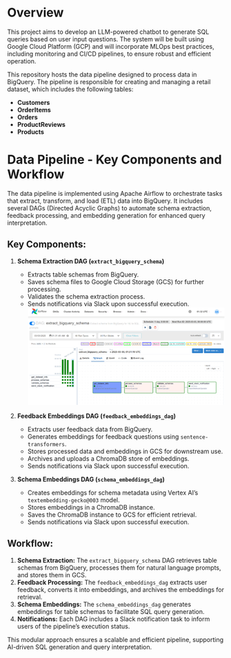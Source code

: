 # Overview

This project aims to develop an LLM-powered chatbot to generate SQL queries based on user input questions. The system will be built using Google Cloud Platform (GCP) and will incorporate MLOps best practices, including monitoring and CI/CD pipelines, to ensure robust and efficient operation.

This repository hosts the data pipeline designed to process data in BigQuery. The pipeline is responsible for creating and managing a retail dataset, which includes the following tables:
- **Customers**
- **OrderItems**
- **Orders**
- **ProductReviews**
- **Products**

# Data Pipeline - Key Components and Workflow

The data pipeline is implemented using Apache Airflow to orchestrate tasks that extract, transform, and load (ETL) data into BigQuery. It includes several DAGs (Directed Acyclic Graphs) to automate schema extraction, feedback processing, and embedding generation for enhanced query interpretation.

## Key Components:
1. **Schema Extraction DAG (`extract_bigquery_schema`)**
   - Extracts table schemas from BigQuery.
   - Saves schema files to Google Cloud Storage (GCS) for further processing.
   - Validates the schema extraction process.
   - Sends notifications via Slack upon successful execution.
   ![Logo](assets/extract_bigquery_schema_graph.png)

2. **Feedback Embeddings DAG (`feedback_embeddings_dag`)**
   - Extracts user feedback data from BigQuery.
   - Generates embeddings for feedback questions using `sentence-transformers`.
   - Stores processed data and embeddings in GCS for downstream use.
   - Archives and uploads a ChromaDB store of embeddings.
   - Sends notifications via Slack upon successful execution.

3. **Schema Embeddings DAG (`schema_embeddings_dag`)**
   - Creates embeddings for schema metadata using Vertex AI’s `textembedding-gecko@003` model.
   - Stores embeddings in a ChromaDB instance.
   - Saves the ChromaDB instance to GCS for efficient retrieval.
   - Sends notifications via Slack upon successful execution.

## Workflow:
1. **Schema Extraction:** The `extract_bigquery_schema` DAG retrieves table schemas from BigQuery, processes them for natural language prompts, and stores them in GCS.
2. **Feedback Processing:** The `feedback_embeddings_dag` extracts user feedback, converts it into embeddings, and archives the embeddings for retrieval.
3. **Schema Embeddings:** The `schema_embeddings_dag` generates embeddings for table schemas to facilitate SQL query generation.
4. **Notifications:** Each DAG includes a Slack notification task to inform users of the pipeline’s execution status.

This modular approach ensures a scalable and efficient pipeline, supporting AI-driven SQL generation and query interpretation.


